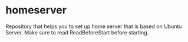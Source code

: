 # homeserver
Repository that helps you to set up home server that is based on Ubuntu Server. Make sure to read ReadBeforeStart before starting.
